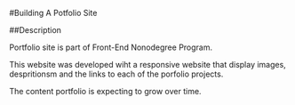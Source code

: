 #Building A Potfolio Site

##Description

Portfolio site is part of Front-End Nonodegree Program.

This website was developed wiht a responsive website that display images, despritionsm and the links to each of the porfolio projects.

The content portfolio is expecting to grow over time.